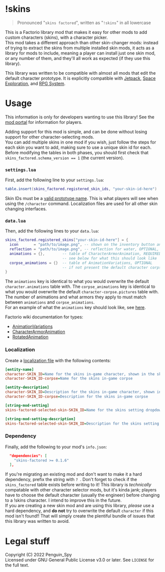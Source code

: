 # !skins
> Pronounced "`skins factored`", written as "`!skins`" in all lowercase

This is a Factorio library mod that makes it easy for other mods to add custom characters (skins), with a character picker.  
This mod takes a different approach than other skin-changer mods: instead of trying to extract the skins from multiple installed skin mods, it acts as a library for mods to include, meaning a player can install just one skin mod, or any number of them, and they'll all work as expected (if they use this library).

This library was written to be compatible with almost all mods that edit the default character prototype. It is explicitly compatible with [Jetpack](https://mods.factorio.com/mod/jetpack), [Space Exploration](https://mods.factorio.com/mod/space-exploration), and [RPG System](https://mods.factorio.com/mod/RPGsystem).

# Usage
This information is only for developers wanting to use this library! See the [mod portal](https://mods.factorio.com/mod/skins-factored) for information for players.

Adding support for this mod is simple, and can be done without losing support for other character-selecting mods.  
You can add multiple skins in one mod if you wish, just follow the steps for each skin you want to add, making sure to use a unique skin id for each.  
Before modifying the tables in both phases, you should first check that `skins_factored.schema_version == 1` (the current version).


### `settings.lua`
First, add the following line to your `settings.lua`:
```lua
table.insert(skins_factored.registered_skin_ids, "your-skin-id-here")
```
Skin IDs must be a [valid prototype name](https://wiki.factorio.com/PrototypeBase#name "PrototypeBase - Factorio Wiki"). This is what players will see when using the `/character` command. Localization files are used for all other skin changing interfaces.

### `data.lua`
Then, add the following lines to your `data.lua`:
```lua
skins_factored.registered_skins["your-skin-id-here"] = {
  icon       = "path/to/image.png", -- shown on the inventory button and in the gui, REQUIRED
  reflection = "path/to/image.png", -- reflection for water, OPTIONAL, will default to the default player's texture
  animations = {},        -- table of CharacterArmorAnimation, REQUIRED
                          -- see below for what this should look like
  corpse_animations = {}  -- table of AnimationVariations, OPTIONAL
                          -- if not present the default character corpse entity is used (no custom corpse is generated)
}
```
The `animations` key is identical to what you would overwrite the default `character.animations` table with. The `corpse_animations` key is identical to what you would overwrite the default `character-corpse.pictures` table with.  
The number of animations and what armors they apply to must match between `animations` and `corpse_animations`.  
For an example of what the `animations` key should look like, see [here](https://gist.github.com/Penguin-Spy/ab9c81511791bb90243d3e8bec2dcbd5).  

Factorio wiki documentation for types:  
- [AnimationVariations](https://wiki.factorio.com/Types/AnimationVariations)
- [CharacterArmorAnimation](https://wiki.factorio.com/Types/CharacterArmorAnimation)
- [RotatedAnimation](https://wiki.factorio.com/Types/RotatedAnimation)


### Localization
Create a [localization file](https://wiki.factorio.com/Tutorial:Localisation) with the following contents: 
```ini
[entity-name]
character-SKIN_ID=Name for the skins in-game character, shown in the skin selector GUI
character-SKIN_ID-corpse=Name for the skins in-game corpse

[entity-description]
character-SKIN_ID=Description for the skins in-game character, shown in the skin selector GUI
character-SKIN_ID-corpse=Description for the skins in-game corpse

[string-mod-setting]
skins-factored-selected-skin-SKIN_ID=Name for the skins setting dropdown item (required, but should be the same as the entity-name)

[string-mod-setting-description]
skins-factored-selected-skin-SKIN_ID=Description for the skins setting dropdown item (required, but should be the same as the entity-description)
```

### Dependency
Finally, add the following to your mod's `info.json`:
```json
  "dependencies": [
    "skins-factored >= 0.1.6"
  ],
```
If you're migrating an existing mod and don't want to make it a hard dependency, prefix the string with `? `. Don't forget to check if the `skins_factored` table exists before writing to it! This library is *technically* compatable with other character selector mods, but it's kinda jank; players have to choose the default character (usually the engineer) before changing to a !skins character. I intend to improve this in the future.  
If you are creating a new skin mod and are using this library, *please* use a hard dependency, and **do not** try to overwrite the default `character` if this mod isn't found!! That will simply create the plentiful bundle of issues that this library was written to avoid.

# Legal stuff
Copyright (C) 2022  Penguin_Spy  
Licensed under GNU General Public License v3.0 or later. See `LICENSE` for the full text.  
